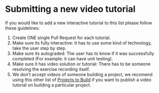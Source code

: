 # Submitting a new video tutorial

If you would like to add a new interactive tutorial to this list please follow these guidelines:

1. Create ONE single Pull Request for each tutorial.
2. Make sure its fully interactive: It has to use some kind of technology, take the user step by step.
3. Make sure its autograded: The user has to know if it was successfully completed (For example: it can have unit testing).
4. Make sure it has video solution or tutorial: There has to be someone resolving the exercise recording itself.
5. We don't accept videos of someone building a project, we recomend using this other list of [Projects to Build](https://github.com/breatheco-de/learn-by-doing) if you want to publish a video tutorial on building a particular project.
